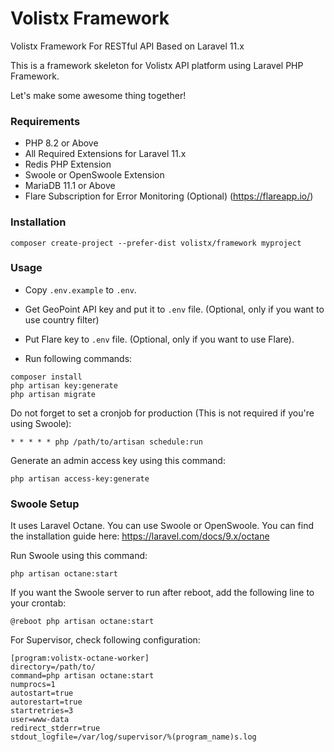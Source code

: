 # Volistx Framework
Volistx Framework For RESTful API Based on Laravel 11.x

This is a framework skeleton for Volistx API platform using Laravel PHP Framework.

Let's make some awesome thing together!

### Requirements
- PHP 8.2 or Above
- All Required Extensions for Laravel 11.x
- Redis PHP Extension
- Swoole or OpenSwoole Extension
- MariaDB 11.1 or Above
- Flare Subscription for Error Monitoring (Optional) (https://flareapp.io/)

### Installation
```
composer create-project --prefer-dist volistx/framework myproject
```

### Usage
- Copy `.env.example` to `.env`.
- Get GeoPoint API key and put it to `.env` file. (Optional, only if you want to use country filter)
- Put Flare key to `.env` file. (Optional, only if you want to use Flare).

- Run following commands:

```
composer install
php artisan key:generate
php artisan migrate
```

Do not forget to set a cronjob for production (This is not required if you're using Swoole):
```
* * * * * php /path/to/artisan schedule:run
```

Generate an admin access key using this command:
```
php artisan access-key:generate
```

### Swoole Setup
It uses Laravel Octane. You can use Swoole or OpenSwoole. You can find the installation guide here: https://laravel.com/docs/9.x/octane

Run Swoole using this command:
```
php artisan octane:start
```

If you want the Swoole server to run after reboot, add the following line to your crontab:
```
@reboot php artisan octane:start
```

For Supervisor, check following configuration:
```
[program:volistx-octane-worker]
directory=/path/to/
command=php artisan octane:start
numprocs=1
autostart=true
autorestart=true
startretries=3
user=www-data
redirect_stderr=true
stdout_logfile=/var/log/supervisor/%(program_name)s.log
```
